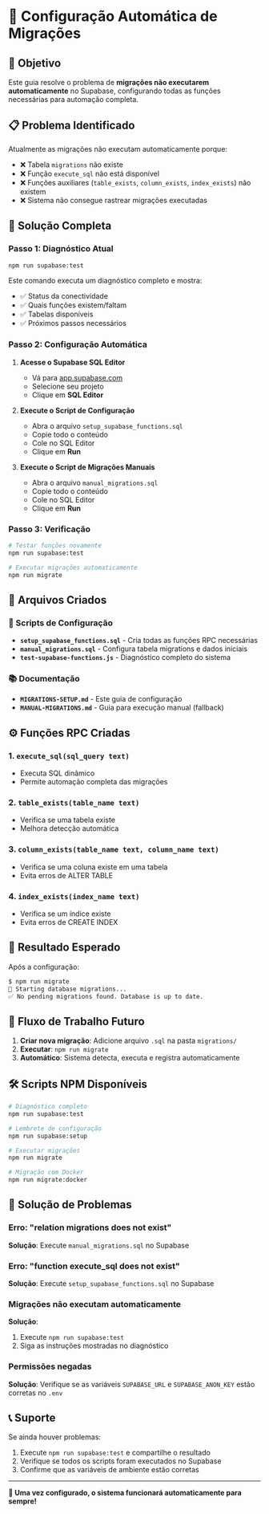 # 🚀 Configuração Automática de Migrações

## 🎯 Objetivo

Este guia resolve o problema de **migrações não executarem automaticamente** no Supabase, configurando todas as funções necessárias para automação completa.

## 📋 Problema Identificado

Atualmente as migrações não executam automaticamente porque:
- ❌ Tabela `migrations` não existe
- ❌ Função `execute_sql` não está disponível
- ❌ Funções auxiliares (`table_exists`, `column_exists`, `index_exists`) não existem
- ❌ Sistema não consegue rastrear migrações executadas

## 🔧 Solução Completa

### Passo 1: Diagnóstico Atual

```bash
npm run supabase:test
```

Este comando executa um diagnóstico completo e mostra:
- ✅ Status da conectividade
- ✅ Quais funções existem/faltam
- ✅ Tabelas disponíveis
- ✅ Próximos passos necessários

### Passo 2: Configuração Automática

1. **Acesse o Supabase SQL Editor**
   - Vá para [app.supabase.com](https://app.supabase.com)
   - Selecione seu projeto
   - Clique em **SQL Editor**

2. **Execute o Script de Configuração**
   - Abra o arquivo `setup_supabase_functions.sql`
   - Copie todo o conteúdo
   - Cole no SQL Editor
   - Clique em **Run**

3. **Execute o Script de Migrações Manuais**
   - Abra o arquivo `manual_migrations.sql`
   - Copie todo o conteúdo
   - Cole no SQL Editor
   - Clique em **Run**

### Passo 3: Verificação

```bash
# Testar funções novamente
npm run supabase:test

# Executar migrações automaticamente
npm run migrate
```

## 📁 Arquivos Criados

### 🔧 Scripts de Configuração
- **`setup_supabase_functions.sql`** - Cria todas as funções RPC necessárias
- **`manual_migrations.sql`** - Configura tabela migrations e dados iniciais
- **`test-supabase-functions.js`** - Diagnóstico completo do sistema

### 📚 Documentação
- **`MIGRATIONS-SETUP.md`** - Este guia de configuração
- **`MANUAL-MIGRATIONS.md`** - Guia para execução manual (fallback)

## ⚙️ Funções RPC Criadas

### 1. `execute_sql(sql_query text)`
- Executa SQL dinâmico
- Permite automação completa das migrações

### 2. `table_exists(table_name text)`
- Verifica se uma tabela existe
- Melhora detecção automática

### 3. `column_exists(table_name text, column_name text)`
- Verifica se uma coluna existe em uma tabela
- Evita erros de ALTER TABLE

### 4. `index_exists(index_name text)`
- Verifica se um índice existe
- Evita erros de CREATE INDEX

## 🎯 Resultado Esperado

Após a configuração:

```bash
$ npm run migrate
🔄 Starting database migrations...
✅ No pending migrations found. Database is up to date.
```

## 🔄 Fluxo de Trabalho Futuro

1. **Criar nova migração**: Adicione arquivo `.sql` na pasta `migrations/`
2. **Executar**: `npm run migrate`
3. **Automático**: Sistema detecta, executa e registra automaticamente

## 🛠️ Scripts NPM Disponíveis

```bash
# Diagnóstico completo
npm run supabase:test

# Lembrete de configuração
npm run supabase:setup

# Executar migrações
npm run migrate

# Migração com Docker
npm run migrate:docker
```

## 🚨 Solução de Problemas

### Erro: "relation migrations does not exist"
**Solução**: Execute `manual_migrations.sql` no Supabase

### Erro: "function execute_sql does not exist"
**Solução**: Execute `setup_supabase_functions.sql` no Supabase

### Migrações não executam automaticamente
**Solução**: 
1. Execute `npm run supabase:test`
2. Siga as instruções mostradas no diagnóstico

### Permissões negadas
**Solução**: Verifique se as variáveis `SUPABASE_URL` e `SUPABASE_ANON_KEY` estão corretas no `.env`

## 📞 Suporte

Se ainda houver problemas:
1. Execute `npm run supabase:test` e compartilhe o resultado
2. Verifique se todos os scripts foram executados no Supabase
3. Confirme que as variáveis de ambiente estão corretas

---

**🎉 Uma vez configurado, o sistema funcionará automaticamente para sempre!**